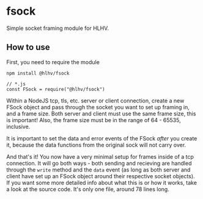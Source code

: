 # fsock

Simple socket framing module for HLHV.

## How to use

First, you need to require the module

`npm install @hlhv/fsock`

```
// *.js
const FSock = require("@hlhv/fsock")
```

Within a NodeJS tcp, tls, etc. server or client connection, create a new FSock
object and pass through the socket you want to set up framing in, and a frame
size. Both server and client must use the same frame size, this is important!
Also, the frame size must be in the range of 64 - 65535, inclusive.

It is important to set the data and error events of the FSock *after* you create
it, because the data functions from the original sock will not carry over.

And that's it! You now have a very minimal setup for frames inside of a tcp
connection. It will go both ways - both sending and recieving are handled
through the `write` method and the `data` event (as long as both server and
client have set up an FSock object around their respective socket objects). If
you want some more detailed info about what this is or how it works, take a look
at the source code. It's only one file, around 78 lines long.
